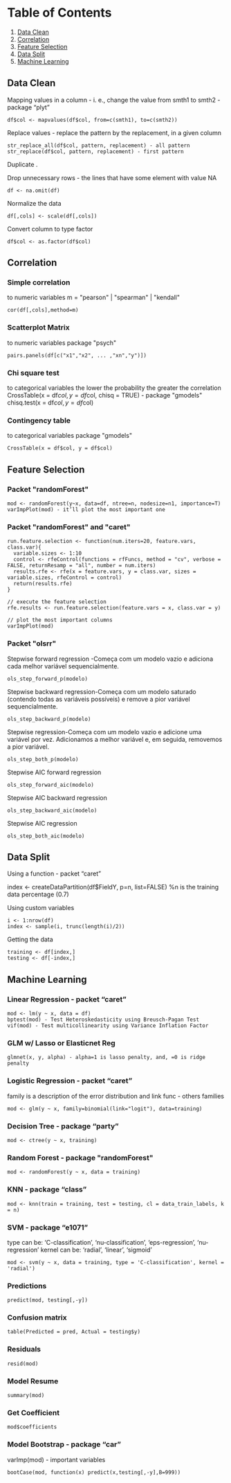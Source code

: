 # Table of Contents
1. [Data Clean](#data-clean)
2. [Correlation](#correlation)
3. [Feature Selection](#feature-selection)
4. [Data Split](#data-split)
5. [Machine Learning](#machine-learning)


## Data Clean
Mapping values in a column - i. e., change the value from smth1 to smth2 - package “plyt”

    df$col <- mapvalues(df$col, from=c(smth1), to=c(smth2))

Replace values - replace the pattern by the replacement, in a given column

    str_replace_all(df$col, pattern, replacement) - all pattern
    str_replace(df$col, pattern, replacement) - first pattern

Duplicate
	.

Drop unnecessary rows - the lines that have some element with value NA

    df <- na.omit(df)

Normalize the data

    df[,cols] <- scale(df[,cols])

Convert column to type factor

    df$col <- as.factor(df$col)

## Correlation
### Simple correlation
to numeric variables
m = "pearson" | "spearman" | "kendall"

    cor(df[,cols],method=m)

### Scatterplot Matrix
to numeric variables
package "psych"

    pairs.panels(df[c("x1","x2", ... ,"xn","y")])

### Chi square test
to categorical variables
the lower the probability the greater the correlation
    CrossTable(x = df$col, y = df$col, chisq = TRUE) - package "gmodels"
    chisq.test(x = df$col, y = df$col)

### Contingency table
to categorical variables
package "gmodels"

    CrossTable(x = df$col, y = df$col)

## Feature Selection
### Packet "randomForest"
    mod <- randomForest(y~x, data=df, ntree=n, nodesize=n1, importance=T)
    varImpPlot(mod) - it’ll plot the most important one

### Packet "randomForest" and "caret"
    run.feature.selection <- function(num.iters=20, feature.vars, class.var){
      variable.sizes <- 1:10
      control <- rfeControl(functions = rfFuncs, method = "cv", verbose = FALSE, returnResamp = "all", number = num.iters)
      results.rfe <- rfe(x = feature.vars, y = class.var, sizes = variable.sizes, rfeControl = control)		
      return(results.rfe) 
    }

    // execute the feature selection
    rfe.results <- run.feature.selection(feature.vars = x, class.var = y) 

    // plot the most important columns
    varImpPlot(mod) 

### Packet "olsrr"
Stepwise forward regression -Começa com um modelo vazio e adiciona cada melhor variável sequencialmente. 

    ols_step_forward_p(modelo) 

Stepwise backward regression-Começa com um modelo saturado (contendo todas as variáveis possíveis) e remove a pior variável sequencialmente. 

    ols_step_backward_p(modelo) 

Stepwise regression-Começa com um modelo vazio e adicione uma variável por vez.  Adicionamos a melhor variável e, em seguida, removemos a pior variável. 

    ols_step_both_p(modelo) 

Stepwise AIC forward regression

    ols_step_forward_aic(modelo) 

Stepwise AIC backward regression

    ols_step_backward_aic(modelo) 

Stepwise AIC regression

    ols_step_both_aic(modelo)


## Data Split
Using a function - packet “caret”

  index <- createDataPartition(df$FieldY, p=n, list=FALSE) %n is the training data percentage (0.7)

Using custom variables 

    i <- 1:nrow(df)
    index <- sample(i, trunc(length(i)/2))

Getting the data

    training <- df[index,]
    testing <- df[-index,]

## Machine Learning
### Linear Regression - packet “caret”
    mod <- lm(y ~ x, data = df)
    bptest(mod) - Test Heteroskedasticity using Breusch-Pagan Test
    vif(mod) - Test multicollinearity using Variance Inflation Factor

### GLM w/ Lasso or Elasticnet Reg
    glmnet(x, y, alpha) - alpha=1 is lasso penalty, and, =0 is ridge penalty

### Logistic Regression - packet “caret”
family is a description of the error distribution and link func - others families

    mod <- glm(y ~ x, family=binomial(link="logit"), data=training)

### Decision Tree - package “party”
    mod <- ctree(y ~ x, training)

### Random Forest - package "randomForest"
    mod <- randomForest(y ~ x, data = training)

### KNN - package “class”
    mod <- knn(train = training, test = testing, cl = data_train_labels, k = n)

### SVM - package “e1071”
type can be: ‘C-classification’, ‘nu-classification’, ‘eps-regression’, ‘nu-regression’
kernel can be: ‘radial’, ‘linear’, ‘sigmoid’

    mod <- svm(y ~ x, data = training, type = 'C-classification', kernel = 'radial')

### Predictions
    predict(mod, testing[,-y])

### Confusion matrix
    table(Predicted = pred, Actual = testing$y) 

### Residuals
    resid(mod)

### Model Resume
    summary(mod)

### Get Coefficient
    mod$coefficients

### Model Bootstrap - package “car”
varImp(mod) - important variables

    bootCase(mod, function(x) predict(x,testing[,-y],B=999))
